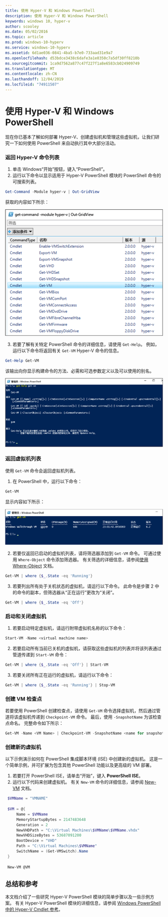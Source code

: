 ```yaml
---
title: 使用 Hyper-V 和 Windows PowerShell
description: 使用 Hyper-V 和 Windows PowerShell
keywords: windows 10, hyper-v
author: scooley
ms.date: 05/02/2016
ms.topic: article
ms.prod: windows-10-hyperv
ms.service: windows-10-hyperv
ms.assetid: 6d1ae036-0841-4ba5-b7e0-733aad31e9a7
ms.openlocfilehash: d53bdce3438c6dafe3a1e0350c7a5df30ff8210b
ms.sourcegitcommit: 1ca9d7562a877c47f227f1a8e6583cb024909749
ms.translationtype: MT
ms.contentlocale: zh-CN
ms.lasthandoff: 12/04/2019
ms.locfileid: "74911507"
---
```

# <a name="working-with-hyper-v-and-windows-powershell"></a>使用 Hyper-V 和 Windows PowerShell

现在你已基本了解如何部署 Hyper-V、创建虚拟机和管理这些虚拟机，让我们研究一下如何使用 PowerShell 来自动执行其中大部分活动。

### <a name="return-a-list-of-hyper-v-commands"></a>返回 Hyper-V 命令列表

1. 单击 Windows“开始”按钮，键入“PowerShell”。
2. 运行以下命令以显示适用于 Hyper-V PowerShell 模块的 PowerShell 命令的可搜索列表。

 ```powershell
Get-Command -Module hyper-v | Out-GridView
```
  获取的内容如下所示：

  ![](./media/command_grid.png)

3. 若要了解有关特定 PowerShell 命令的详细信息，请使用 `Get-Help`。 例如，运行以下命令将返回有关 `Get-VM` Hyper-V 命令的信息。

  ```powershell
  Get-Help Get-VM
  ```
 该输出向你显示构建命令的方法、必需和可选参数定义以及可以使用的别名。

 ![](./media/get_help.png)


### <a name="return-a-list-of-virtual-machines"></a>返回虚拟机列表

使用 `Get-VM` 命令会返回虚拟机列表。

1. 在 PowerShell 中，运行以下命令：
 
 ```powershell
 Get-VM
 ```
 显示内容如下所示：

 ![](./media/get_vm.png)

2. 若要仅返回已启动的虚拟机列表，请将筛选器添加到 `Get-VM` 命令。 可通过使用 `Where-Object` 命令添加筛选器。 有关筛选的详细信息，请参阅[使用 Where-Object](<https://docs.microsoft.com/previous-versions/windows/it-pro/windows-powershell-1.0/ee177028(v=technet.10)>) 文档。

 ```powershell
 Get-VM | where {$_.State -eq 'Running'}
 ```
3.  若要列出所有处于关机状态的虚拟机，请运行以下命令。 此命令是步骤 2 中的命令的副本，但筛选器从“正在运行”更改为“关闭”。

 ```powershell
 Get-VM | where {$_.State -eq 'Off'}
 ```

### <a name="start-and-shut-down-virtual-machines"></a>启动和关闭虚拟机

1. 若要启动特定虚拟机，请运行附带虚拟机名称的以下命令：

 ```powershell
 Start-VM -Name <virtual machine name>
 ```

2. 若要启动所有当前已关机的虚拟机，请获取这些虚拟机的列表并将该列表通过管道传递到 `Start-VM` 命令：

  ```powershell
  Get-VM | where {$_.State -eq 'Off'} | Start-VM
  ```
3. 若要关闭所有正在运行的虚拟机，请运行以下命令：
 
  ```powershell
  Get-VM | where {$_.State -eq 'Running'} | Stop-VM
  ```

### <a name="create-a-vm-checkpoint"></a>创建 VM 检查点

若要使用 PowerShell 创建检查点，请使用 `Get-VM` 命令选择虚拟机，然后通过管道将该虚拟机传递到 `Checkpoint-VM` 命令。 最后，使用 `-SnapshotName` 为该检查点命名。 完整命令如下所示：

 ```powershell
 Get-VM -Name <VM Name> | Checkpoint-VM -SnapshotName <name for snapshot>
 ```
### <a name="create-a-new-virtual-machine"></a>创建新的虚拟机

以下示例演示如何在 PowerShell 集成脚本环境 (ISE) 中创建新的虚拟机。 这是一个简单示例，并可扩展为包含其他 PowerShell 功能以及更高级的 VM 部署。

1. 若要打开 PowerShell ISE，请单击“开始”，键入 **PowerShell ISE**。
2. 运行以下代码来创建虚拟机。 有关 `New-VM` 命令的详细信息，请参阅 [New-VM](https://docs.microsoft.com/powershell/module/hyper-v/new-vm?view=win10-ps) 文档。

 ```powershell
  $VMName = "VMNAME"

  $VM = @{
      Name = $VMName
      MemoryStartupBytes = 2147483648
      Generation = 2
      NewVHDPath = "C:\Virtual Machines\$VMName\$VMName.vhdx"
      NewVHDSizeBytes = 53687091200
      BootDevice = "VHD"
      Path = "C:\Virtual Machines\$VMName"
      SwitchName = (Get-VMSwitch).Name
  }

  New-VM @VM
 ```

## <a name="wrap-up-and-references"></a>总结和参考

本文档介绍了一些研究 Hyper-V PowerShell 模块的简单步骤以及一些示例方案。 有关 Hyper-V PowerShell 模块的详细信息，请参阅 [Windows PowerShell 中的 Hyper-V Cmdlet 参考](https://docs.microsoft.com/powershell/module/hyper-v/index?view=win10-ps)。  
 
